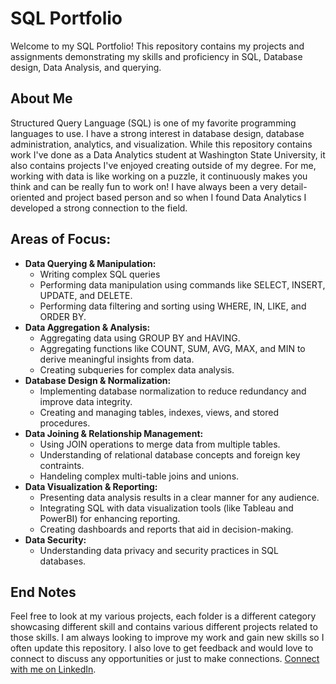 # SQL Portfolio
Welcome to my SQL Portfolio! This repository contains my projects and assignments demonstrating my skills and proficiency in SQL, Database design, Data Analysis, and querying. 
  
## About Me
Structured Query Language (SQL) is one of my favorite programming languages to use. I have a strong interest in database design, database administration, analytics, and visualization. While this repository contains work I've done as a Data Analytics student at Washington State University, it also contains projects I've enjoyed creating outside of my degree. For me, working with data is like working on a puzzle, it continuously makes you think and can be really fun to work on! I have always been a very detail-oriented and project based person and so when I found Data Analytics I developed a strong connection to the field. 
  
## Areas of Focus:
- **Data Querying & Manipulation:** 
  - Writing complex SQL queries
  - Performing data manipulation using commands like SELECT, INSERT, UPDATE, and DELETE.
  - Performing data filtering and sorting using WHERE, IN, LIKE, and ORDER BY.
- **Data Aggregation & Analysis:**
  - Aggregating data using GROUP BY and HAVING.
  - Aggregating functions like COUNT, SUM, AVG, MAX, and MIN to derive meaningful insights from data.
  - Creating subqueries for complex data analysis.
- **Database Design & Normalization:**
  - Implementing database normalization to reduce redundancy and improve data integrity.
  - Creating and managing tables, indexes, views, and stored procedures.
- **Data Joining & Relationship Management:**
  - Using JOIN operations to merge data from multiple tables.
  - Understanding of relational database concepts and foreign key contraints.
  - Handeling complex multi-table joins and unions.
- **Data Visualization & Reporting:**
  - Presenting data analysis results in a clear manner for any audience.
  - Integrating SQL with data visualization tools (like Tableau and PowerBI) for enhancing reporting.
  - Creating dashboards and reports that aid in decision-making.
- **Data Security:**
  - Understanding data privacy and security practices in SQL databases.


## End Notes
Feel free to look at my various projects, each folder is a different category showcasing different skill and contains various different projects related to those skills. I am always looking to improve my work and gain new skills so I often update this repository. I also love to get feedback and would love to connect to discuss any opportunities or just to make connections. [Connect with me on LinkedIn](https://www.linkedin.com/in/jade-aidoghie).
